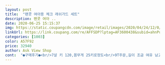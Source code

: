 ```yaml
---
layout: post 
title:  "팬콧 여아용 체크 래쉬가드 세트" 
description: 팬콧 여아 ..
date: 2020-06-25 15:15:37 
img: https://static.coupangcdn.com/image/retail/images/2020/04/24/12/0/7aaa9763-2523-4065-8140-fdcc87ab7c86.jpg 
linkUrl: https://link.coupang.com/re/AFFSDP?lptag=AF3600438&subid=ahnPublicAsk&pageKey=1515484162&itemId=2601105141&vendorItemId=70592286263&traceid=V0-113-8db043c15faa8aa6 
categories: [1003] 
color: A57F92 
price: 32940 
author: Ask View Shop 
cont:  "●구매후기●<br/>7살 키 120,몸무게 25키로정도<br/>9T주문,길이 조금 여유 남고 품 딱맞음 한사이즈 업해서 주문하시길 상의 프릴 안에 한겹 더 있어서 물에 들어갔을때 배 안나올듯함 꼼꼼한 디테일만족함,색상화사해서 딸램들 다 좋아할듯,입혀보니 더 예쁨ㅋ<br/>그래서 보통 프릴은 선호하지않아요<br/>그런데 이건 그걱정도 없고<br/>너무이뻐요<br/>마감이 좋네요<br/>보통은 프릴이면 그거 한장으로 끝인데<br/>상의 프릴부분 안쪽에<br/>색상이 실제로보니 더이쁘네요<br/>아이가 입고 놀다보면 프릴이 물에 둥둥떠 올라가서 배가 나오니까요<br/>아이가 큰편이라 하나 큰걸로 샀어요<br/>앞에 리뷰에 도톰하다해서 샀는데 안도톰해요ㅜㅜ 디자인은 예쁜데 많이 아쉽네요<br/>애가입고 만세해도 배가 안보여요<br/>질도 싼건 얇은데 살짝 두께감 있는게 좋고<br/>천이 덧대어 있어서<br/>" 
---
```

